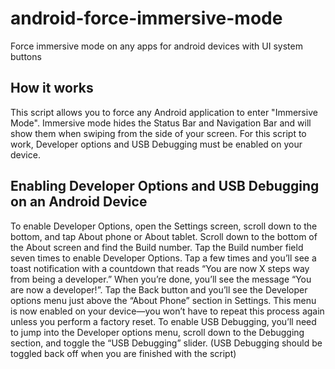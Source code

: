 # android-force-immersive-mode
Force immersive mode on any apps for android devices with UI system buttons

## How it works
This script allows you to force any Android application to enter "Immersive Mode".
Immersive mode hides the Status Bar and Navigation Bar and will show them when swiping from the side of your screen.
For this script to work, Developer options and USB Debugging must be enabled on your device.

## Enabling Developer Options and USB Debugging on an Android Device
To enable Developer Options, open the Settings screen, scroll down to the bottom, and tap About phone or About tablet.
Scroll down to the bottom of the About screen and find the Build number.
Tap the Build number field seven times to enable Developer Options. Tap a few times and you’ll see a toast notification with a countdown that reads “You are now X steps way from being a developer.”
When you’re done, you’ll see the message “You are now a developer!”. 
Tap the Back button and you’ll see the Developer options menu just above the “About Phone” section in Settings. This menu is now enabled on your device—you won’t have to repeat this process again unless you perform a factory reset.
To enable USB Debugging, you’ll need to jump into the Developer options menu, scroll down to the Debugging section, and toggle the “USB Debugging” slider. (USB Debugging should be toggled back off when you are finished with the script)
